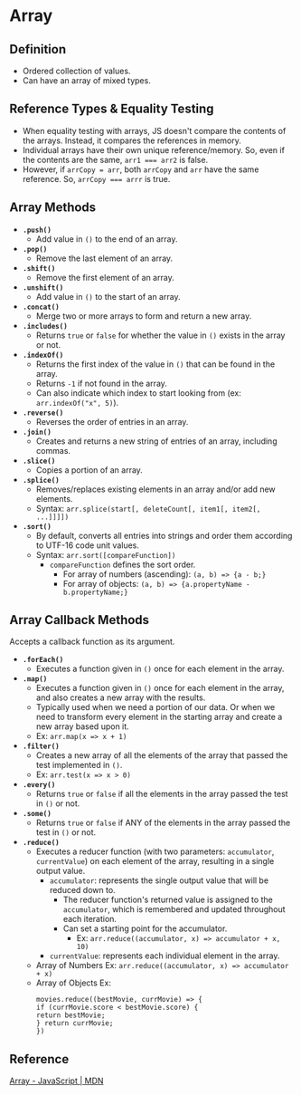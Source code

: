 # Array

## Definition
- Ordered collection of values.
- Can have an array of mixed types.

## Reference Types & Equality Testing
- When equality testing with arrays, JS doesn't compare the contents of the arrays. Instead, it compares the references in memory.
- Individual arrays have their own unique reference/memory. So, even if the contents are the same, `arr1 === arr2` is false.
- However, if `arrCopy = arr`, both `arrCopy` and `arr` have the same reference. So, `arrCopy === arrr` is true.

## Array Methods
- **`.push()`**
  - Add value in `()` to the end of an array.
- **`.pop()`**
  - Remove the last element of an array.
- **`.shift()`**
  - Remove the first element of an array.
- **`.unshift()`**
  - Add value in `()` to the start of an array.
- **`.concat()`**
  - Merge two or more arrays to form and return a new array.
- **`.includes()`**
  - Returns `true` or `false` for whether the value in `()` exists in the array or not.
- **`.indexOf()`**
  - Returns the first index of the value in `()` that can be found in the array.
  - Returns `-1` if not found in the array.
  - Can also indicate which index to start looking from (ex: `arr.indexOf("x", 5)`).
- **`.reverse()`**
  - Reverses the order of entries in an array.
- **`.join()`**
  - Creates and returns a new string of entries of an array, including commas.
- **`.slice()`**
  - Copies a portion of an array.
- **`.splice()`**
  - Removes/replaces existing elements in an array and/or add new elements.
  - Syntax: `arr.splice(start[, deleteCount[, item1[, item2[, ...]]]])`
- **`.sort()`**
  - By default, converts all entries into strings and order them according to UTF-16 code unit values.
  - Syntax: `arr.sort([compareFunction])`
    - `compareFunction` defines the sort order.
      - For array of numbers (ascending): `(a, b) => {a - b;}`
      - For array of objects: `(a, b) => {a.propertyName - b.propertyName;}`

## Array Callback Methods
Accepts a callback function as its argument.
- **`.forEach()`**
  - Executes a function given in `()` once for each element in the array.
- **`.map()`**
  - Executes a function given in `()` once for each element in the array, and also creates a new array with the results.
  - Typically used when we need a portion of our data. Or when we need to transform every element in the starting array and create a new array based upon it.
  - Ex: `arr.map(x => x + 1)`
- **`.filter()`**
  - Creates a new array of all the elements of the array that passed the test implemented in `()`.
  - Ex: `arr.test(x => x > 0)`
- **`.every()`**
  - Returns `true` or `false` if all the elements in the array passed the test in `()` or not.
- **`.some()`**
  - Returns `true` or `false` if ANY of the elements in the array passed the test in `()` or not.
- **`.reduce()`**
  - Executes a reducer function (with two parameters: `accumulator`, `currentValue`) on each element of the array, resulting in a single output value.
    - `accumulator`: represents the single output value that will be reduced down to.
      - The reducer function's returned value is assigned to the `accumulator`, which is remembered and updated throughout each iteration.
      - Can set a starting point for the accumulator.
        - Ex: `arr.reduce((accumulator, x) => accumulator + x, 10)`
    - `currentValue`: represents each individual element in the array.
  - Array of Numbers Ex: `arr.reduce((accumulator, x) => accumulator + x)`
  - Array of Objects Ex:  
    ```
    movies.reduce((bestMovie, currMovie) => {
    if (currMovie.score < bestMovie.score) {
    return bestMovie;
    } return currMovie;
    })
    ```

## Reference
[Array - JavaScript | MDN](https://developer.mozilla.org/en-US/docs/Web/JavaScript/Reference/Global_Objects/Array)
